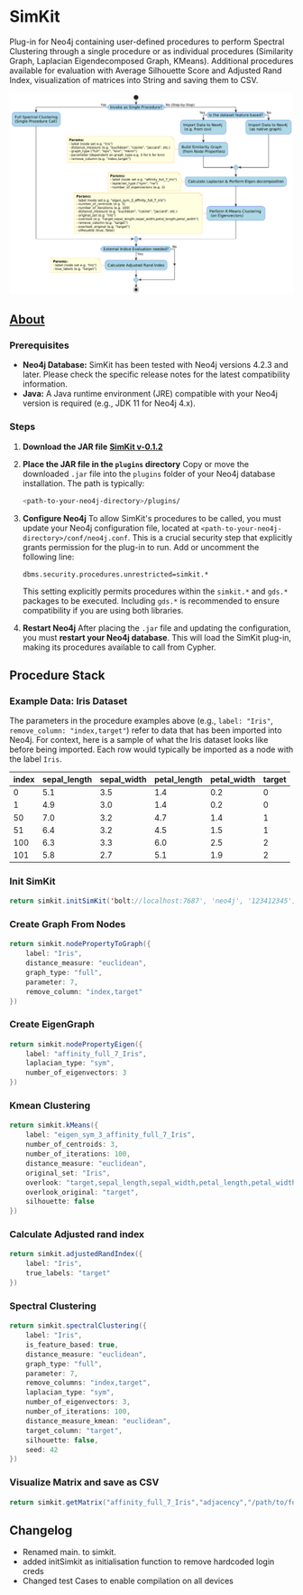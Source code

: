# SimKit
Plug-in for Neo4j containing user-defined procedures to perform Spectral Clustering through a single procedure or as individual procedures (Similarity Graph, Laplacian Eigendecomposed Graph, KMeans). Additional procedures available for evaluation with Average Silhouette Score and Adjusted Rand Index, visualization of matrices into String and saving them to CSV.

![SimKit Spectral Clustering Flowchart](./vis/activity_simkit.png)


## [About](https://github.com/Graphistics/simkit/wiki)

### Prerequisites

-   **Neo4j Database:** SimKit has been tested with Neo4j versions 4.2.3 and later. Please check the specific release notes for the latest compatibility information.
-   **Java:** A Java runtime environment (JRE) compatible with your Neo4j version is required (e.g., JDK 11 for Neo4j 4.x).

### Steps

1.  **Download the JAR file**
    [**SimKit v-0.1.2**](https://github.com/Graphistics/simkit/blob/dev-update-readme-and-structure/experiments/SimKit-0.1.2.jar)

2.  **Place the JAR file in the `plugins` directory**
    Copy or move the downloaded `.jar` file into the `plugins` folder of your Neo4j database installation. The path is typically:
    ```bash
    <path-to-your-neo4j-directory>/plugins/
    ```

3.  **Configure Neo4j**
    To allow SimKit's procedures to be called, you must update your Neo4j configuration file, located at `<path-to-your-neo4j-directory>/conf/neo4j.conf`. This is a crucial security step that explicitly grants permission for the plug-in to run. Add or uncomment the following line:
    ```
    dbms.security.procedures.unrestricted=simkit.*
    ```
    This setting explicitly permits procedures within the `simkit.*` and `gds.*` packages to be executed. Including `gds.*` is recommended to ensure compatibility if you are using both libraries.

4.  **Restart Neo4j**
    After placing the `.jar` file and updating the configuration, you must **restart your Neo4j database**. This will load the SimKit plug-in, making its procedures available to call from Cypher.


## Procedure Stack

### Example Data: Iris Dataset

The parameters in the procedure examples above (e.g., `label: "Iris"`, `remove_column: "index,target"`) refer to data that has been imported into Neo4j. For context, here is a sample of what the Iris dataset looks like before being imported. Each row would typically be imported as a node with the label `Iris`.

| index | sepal_length | sepal_width | petal_length | petal_width | target |
| :---- | :----------- | :---------- | :----------- | :---------- | :----- |
| 0     | 5.1          | 3.5         | 1.4          | 0.2         | 0      |
| 1     | 4.9          | 3.0         | 1.4          | 0.2         | 0      |
| 50    | 7.0          | 3.2         | 4.7          | 1.4         | 1      |
| 51    | 6.4          | 3.2         | 4.5          | 1.5         | 1      |
| 100   | 6.3          | 3.3         | 6.0          | 2.5         | 2      |
| 101   | 5.8          | 2.7         | 5.1          | 1.9         | 2      |

### Init SimKit
```java
return simkit.initSimKit('bolt://localhost:7687', 'neo4j', '123412345')
```

### Create Graph From Nodes
```java
return simkit.nodePropertyToGraph({
    label: "Iris",
    distance_measure: "euclidean",
    graph_type: "full",
    parameter: 7,
    remove_column: "index,target"
})
```

### Create EigenGraph
```java
return simkit.nodePropertyEigen({
    label: "affinity_full_7_Iris",
    laplacian_type: "sym",
    number_of_eigenvectors: 3
})
```

### Kmean Clustering
```java
return simkit.kMeans({
    label: "eigen_sym_3_affinity_full_7_Iris",
    number_of_centroids: 3,
    number_of_iterations: 100,
    distance_measure: "euclidean",
    original_set: "Iris",
    overlook: "target,sepal_length,sepal_width,petal_length,petal_width",
    overlook_original: "target",
    silhouette: false
})
```

### Calculate Adjusted rand index
```java
return simkit.adjustedRandIndex({
    label: "Iris",
    true_labels: "target"
})
```

### Spectral Clustering
```java
return simkit.spectralClustering({
    label: "Iris",
    is_feature_based: true,
    distance_measure: "euclidean",
    graph_type: "full",
    parameter: 7,
    remove_columns: "index,target",
    laplacian_type: "sym",
    number_of_eigenvectors: 3,
    number_of_iterations: 100,
    distance_measure_kmean: "euclidean",
    target_column: "target",
    silhouette: false,
    seed: 42
})
```

### Visualize Matrix and save as CSV
```java
return simkit.getMatrix("affinity_full_7_Iris","adjacency","/path/to/folder")
```


## Changelog
- Renamed main. to simkit.
- added initSimkit as initialisation function to remove hardcoded login creds
- Changed test Cases to enable compilation on all devices
